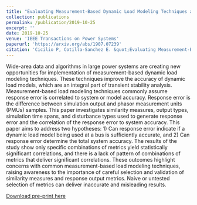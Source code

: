```yaml
---
title: "Evaluating Measurement-Based Dynamic Load Modeling Techniques and Metrics"
collection: publications
permalink: /publication/2019-10-25
excerpt: ''
date: 2019-10-25
venue: 'IEEE Transactions on Power Systems'
paperurl: 'https://arxiv.org/abs/1907.07239'
citation: 'Cicilio P, Cotilla-Sanchez E. &quot;Evaluating Measurement-Based Dynamic Load Modeling Techniques and Metrics.&quot; <i>IEEE Transactions on Power Systems</i>. In press (2019)'
---
```


Wide-area data and algorithms in large power systems are creating new opportunities for implementation of measurement-based dynamic load modeling techniques. These techniques improve the accuracy of dynamic load models, which are an integral part of transient stability analysis. Measurement-based load modeling techniques commonly assume response error is correlated to system or model accuracy. Response error is the difference between simulation output and phasor measurement units (PMUs) samples. This paper investigates similarity measures, output types, simulation time spans, and disturbance types used to generate response error and the correlation of the response error to system accuracy. This paper aims to address two hypotheses: 1) Can response error indicate if a dynamic load model being used at a bus is sufficiently accurate, and 2) Can response error determine the total system accuracy. The results of the study show only specific combinations of metrics yield statistically significant correlations, and there is a lack of pattern of combinations of metrics that deliver significant correlations. These outcomes highlight concerns with common measurement-based load modeling techniques, raising awareness to the importance of careful selection and validation of similarity measures and response output metrics. Naive or untested selection of metrics can deliver inaccurate and misleading results.

[Download pre-print here](https://arxiv.org/abs/1907.07239)
